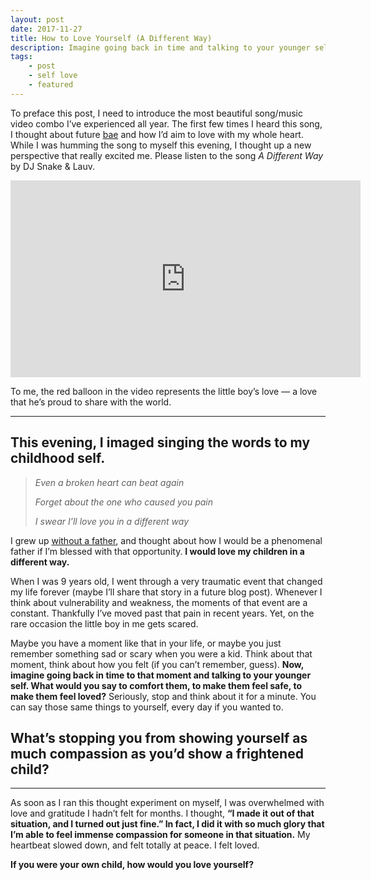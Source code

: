 ```yaml
---
layout: post
date: 2017-11-27
title: How to Love Yourself (A Different Way)
description: Imagine going back in time and talking to your younger self. What would you say to comfort them, to make them feel safe, to make them feel loved?
tags:
    - post
    - self love
    - featured
---
```


To preface this post, I need to introduce the most beautiful song/music video combo I’ve experienced all year. The first few times I heard this song, I thought about future [bae](https://www.urbandictionary.com/define.php?term=Bae&defid=7068976) and how I’d aim to love with my whole heart. While I was humming the song to myself this evening, I thought up a new perspective that really excited me.
Please listen to the song *A Different Way* by DJ Snake & Lauv.

<iframe width="560" height="315" src="https://www.youtube.com/embed/UuCq8mtK8J4" title="YouTube video player" frameborder="0" allow="accelerometer; autoplay; clipboard-write; encrypted-media; gyroscope; picture-in-picture" allowfullscreen></iframe>

To me, the red balloon in the video represents the little boy’s love — a love that he’s proud to share with the world.

<hr />

## This evening, I imaged singing the words to my childhood self.

>*Even a broken heart can beat again*
>
>*Forget about the one who caused you pain*
>
>*I swear I’ll love you in a different way*

I grew up [without a father](https://genius.com/10897433), and thought about how I would be a phenomenal father if I’m blessed with that opportunity. **I would love my children in a different way.**

When I was 9 years old, I went through a very traumatic event that changed my life forever (maybe I’ll share that story in a future blog post). Whenever I think about vulnerability and weakness, the moments of that event are a constant. Thankfully I’ve moved past that pain in recent years. Yet, on the rare occasion the little boy in me gets scared.

Maybe you have a moment like that in your life, or maybe you just remember something sad or scary when you were a kid. Think about that moment, think about how you felt (if you can’t remember, guess). **Now, imagine going back in time to that moment and talking to your younger self. What would you say to comfort them, to make them feel safe, to make them feel loved?** Seriously, stop and think about it for a minute. You can say those same things to yourself, every day if you wanted to.

## What’s stopping you from showing yourself as much compassion as you’d show a frightened child?

<hr />

As soon as I ran this thought experiment on myself, I was overwhelmed with love and gratitude I hadn’t felt for months. I thought, **“I made it out of that situation, and I turned out just fine.” In fact, I did it with so much glory that I’m able to feel immense compassion for someone in that situation.** My heartbeat slowed down, and felt totally at peace. I felt loved.

**If you were your own child, how would you love yourself?**